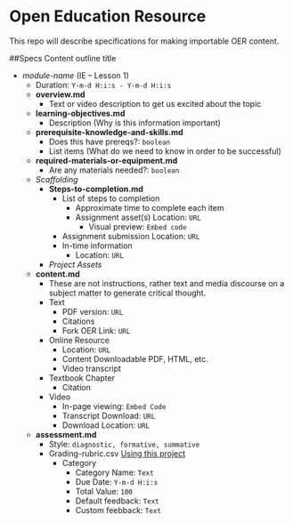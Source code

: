# Open Education Resource
This repo will describe specifications for making importable OER content.

##Specs
Content outline title
  - _module-name_ (IE – Lesson 1)
    - Duration: `Y-m-d H:i:s - Y-m-d H:i:s`
    - **overview.md**
      - Text or video description to get us excited about the topic
    - **learning-objectives.md**
      - Description (Why is this information important)
    - **prerequisite-knowledge-and-skills.md**
      - Does this have prereqs?: `boolean`
      - List items (What do we need to know in order to be successful)
    - **required-materials-or-equipment.md**
      - Are any materials needed?: `boolean`
    - _Scaffolding_  
      - **Steps-to-completion.md**
        - List of steps to completion
          - Approximate time to complete each item
          - Assignment asset(s) Location: `URL`
            - Visual preview: `Embed code`
        - Assignment submission Location: `URL`
        - In-time information
          - Location: `URL`
      - _Project Assets_
    - **content.md**
      - These are not instructions, rather text and media discourse on a subject matter to generate critical thought.
      - Text
        - PDF version: `URL`
        - Citations
        - Fork OER Link: `URL` 
      - Online Resource
        - Location: `URL`
        - Content Downloadable PDF, HTML, etc.
        - Video transcript
      - Textbook Chapter
        - Citation
      - Video
        - In-page viewing: `Embed Code`
        - Transcript Download: `URL`
        - Download Location: `URL`
    - **assessment.md**
      - Style: `diagnostic, formative, summative`
      - Grading-rubric.csv [Using this project](https://github.com/mplewis/csvtomd)
        - Category
          - Category Name: `Text`
          - Due Date: `Y-m-d H:i:s`
          - Total Value: `100`
          - Default feedback: `Text`
          - Custom feebback: `Text`
